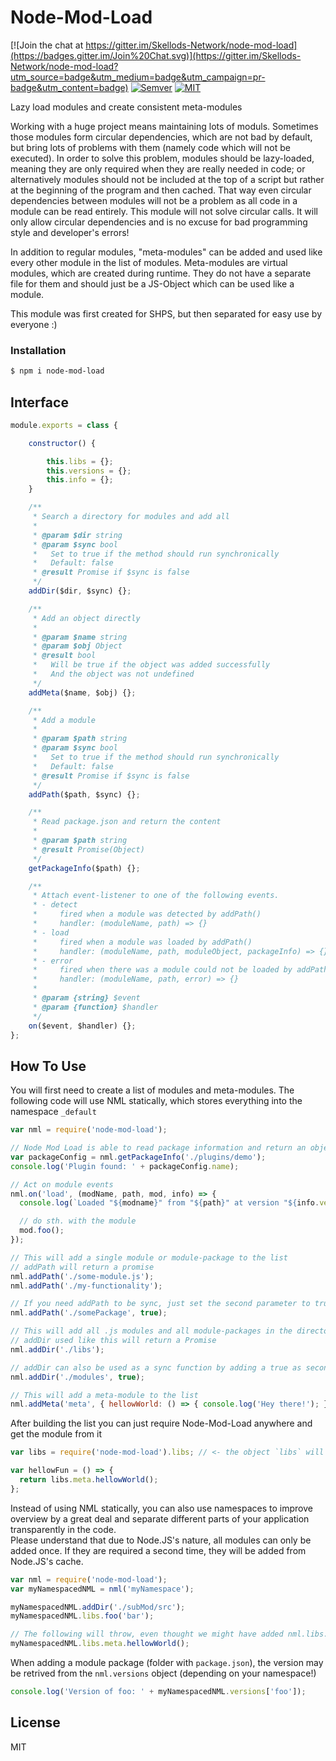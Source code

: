 # Node-Mod-Load

[![Join the chat at https://gitter.im/Skellods-Network/node-mod-load](https://badges.gitter.im/Join%20Chat.svg)](https://gitter.im/Skellods-Network/node-mod-load?utm_source=badge&utm_medium=badge&utm_campaign=pr-badge&utm_content=badge)
[![Semver](http://img.shields.io/SemVer/2.0.0.png)](http://semver.org/spec/v2.0.0.html)
[![MIT](https://img.shields.io/badge/License-MIT-brightgreen.svg)](https://opensource.org/licenses/MIT)

Lazy load modules and create consistent meta-modules

Working with a huge project means maintaining lots of moduls. Sometimes those modules form circular dependencies, which are not bad by default, but bring lots of problems with them (namely code which will not be executed).
In order to solve this problem, modules should be lazy-loaded, meaning they are only required when they are really needed in code;
or alternatively modules should not be included at the top of a script but rather at the beginning of the program and then cached.
That way even circular dependencies between modules will not be a problem as all code in a module can be read entirely.
This module will not solve circular calls. It will only allow circular dependencies and is no excuse for bad programming style and developer's errors!

In addition to regular modules, "meta-modules" can be added and used like every other module in the list of modules. Meta-modules are virtual modules, which are created during runtime.
They do not have a separate file for them and should just be a JS-Object which can be used like a module.

This module was first created for SHPS, but then separated for easy use by everyone :)

### Installation
```sh
$ npm i node-mod-load
```

Interface
----
```js
module.exports = class {

    constructor() {

        this.libs = {};
        this.versions = {};
        this.info = {};
    }

    /**
     * Search a directory for modules and add all
     *
     * @param $dir string
     * @param $sync bool
     *   Set to true if the method should run synchronically
     *   Default: false
     * @result Promise if $sync is false
     */
    addDir($dir, $sync) {};

    /**
     * Add an object directly
     *
     * @param $name string
     * @param $obj Object
     * @result bool
     *   Will be true if the object was added successfully
     *   And the object was not undefined
     */
    addMeta($name, $obj) {};

    /**
     * Add a module
     *
     * @param $path string
     * @param $sync bool
     *   Set to true if the method should run synchronically
     *   Default: false
     * @result Promise if $sync is false
     */
    addPath($path, $sync) {};

    /**
     * Read package.json and return the content
     *
     * @param $path string
     * @result Promise(Object)
     */
    getPackageInfo($path) {};

    /**
     * Attach event-listener to one of the following events.
     * - detect
     *     fired when a module was detected by addPath()
     *     handler: (moduleName, path) => {}
     * - load
     *     fired when a module was loaded by addPath()
     *     handler: (moduleName, path, moduleObject, packageInfo) => {}
     * - error
     *     fired when there was a module could not be loaded by addPath()
     *     handler: (moduleName, path, error) => {}
     *
     * @param {string} $event
     * @param {function} $handler
     */
    on($event, $handler) {};
};
```

How To Use
----

You will first need to create a list of modules and meta-modules.
The following code will use NML statically, which stores everything into the namespace `_default`
```js
var nml = require('node-mod-load');

// Node Mod Load is able to read package information and return an object containing said information
var packageConfig = nml.getPackageInfo('./plugins/demo');
console.log('Plugin found: ' + packageConfig.name);

// Act on module events
nml.on('load', (modName, path, mod, info) => {
  console.log(`Loaded "${modname}" from "${path}" at version "${info.version}"`);

  // do sth. with the module
  mod.foo();
});

// This will add a single module or module-package to the list
// addPath will return a promise
nml.addPath('./some-module.js');
nml.addPath('./my-functionality');

// If you need addPath to be sync, just set the second parameter to true
nml.addPath('./somePackage', true);

// This will add all .js modules and all module-packages in the directory "./libs" to the list
// addDir used like this will return a Promise
nml.addDir('./libs');

// addDir can also be used as a sync function by adding a true as second parameter
nml.addDir('./modules', true);

// This will add a meta-module to the list
nml.addMeta('meta', { hellowWorld: () => { console.log('Hey there!'); } });
```

After building the list you can just require Node-Mod-Load anywhere and get the module from it
```js
var libs = require('node-mod-load').libs; // <- the object `libs` will include everything you added

var hellowFun = () => {
  return libs.meta.hellowWorld();
};
```

Instead of using NML statically, you can also use namespaces to improve overview by a great deal and separate different parts of your application transparently in the code.<br>
Please understand that due to Node.JS's nature, all modules can only be added once. If they are required a second time, they will be added from Node.JS's cache.
```js
var nml = require('node-mod-load');
var myNamespacedNML = nml('myNamespace');

myNamespacedNML.addDir('./subMod/src');
myNamespacedNML.libs.foo('bar');

// The following will throw, even thought we might have added nml.libs.meta object with that particular method earlier
myNamespacedNML.libs.meta.hellowWorld();
```

When adding a module package (folder with `package.json`), the version may be retrived from the `nml.versions` object (depending on your namespace!)
```js
console.log('Version of foo: ' + myNamespacedNML.versions['foo']);
```

License
----

MIT
